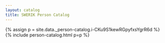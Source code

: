 ```yaml
---
layout: catalog
title: SWERIK Person Catalog
---
```

{% assign p = site.data._person-catalog.i-CKu9S1kewRGpyfxsYgrR6d %}
{% include person-catalog.html p=p %}

